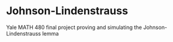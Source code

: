 # Johnson-Lindenstrauss
Yale MATH 480 final project proving and simulating the Johnson-Lindenstrauss lemma
